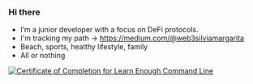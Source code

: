 ### Hi there

- I’m a junior developer with a focus on DeFi protocols. 
- I'm tracking my path -> https://medium.com/@web3silviamargarita
- Beach, sports, healthy lifestyle, family
- All or nothing

<a href="https://www.learnenough.com/certificates/SilviaMargarita"><img src="https://www.learnenough.com/certificates/SilviaMargarita/command-line-tutorial.svg" alt="Certificate of Completion for Learn Enough Command Line"></a>

<!--
**SilviaMargaritaOcegueda/SilviaMargaritaOcegueda** is a ✨ _special_ ✨ repository because its `README.md` (this file) appears on your GitHub profile.

Here are some ideas to get you started:

...


- 🤔 I’m looking for help with ...
- 💬 Ask me about ...
- 📫 How to reach me: ...

-  If a took a sabbatical year I would spend it on outdoor activities and sports
-->

